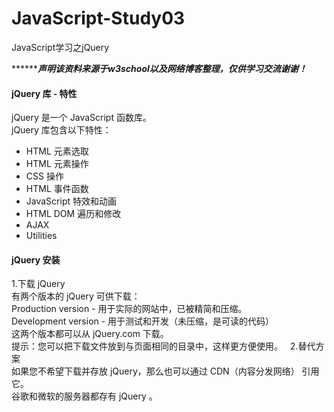 # JavaScript-Study03
JavaScript学习之jQuery  

***********声明该资料来源于w3school以及网络博客整理，仅供学习交流谢谢！*****  

#### jQuery 库 - 特性  
jQuery 是一个 JavaScript 函数库。  
jQuery 库包含以下特性：  
- HTML 元素选取   
- HTML 元素操作  
- CSS 操作   
- HTML 事件函数  
- JavaScript 特效和动画   
- HTML DOM 遍历和修改  
- AJAX  
- Utilities  

#### jQuery 安装  
1.下载 jQuery  
有两个版本的 jQuery 可供下载：  
Production version - 用于实际的网站中，已被精简和压缩。  
Development version - 用于测试和开发（未压缩，是可读的代码）  
这两个版本都可以从 jQuery.com 下载。  
提示：您可以把下载文件放到与页面相同的目录中，这样更方便使用。  
2.替代方案  
如果您不希望下载并存放 jQuery，那么也可以通过 CDN（内容分发网络） 引用它。  
谷歌和微软的服务器都存有 jQuery 。  
